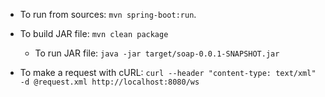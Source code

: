 - To run from sources: `mvn spring-boot:run`.
- To build JAR file: `mvn clean package`
    - To run JAR file: `java -jar target/soap-0.0.1-SNAPSHOT.jar`

- To make a request with cURL: `curl --header "content-type: text/xml" -d @request.xml http://localhost:8080/ws`
